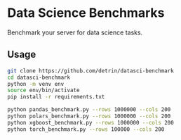 # Data Science Benchmarks
Benchmark your server for data science tasks.

## Usage
```bash
git clone https://github.com/detrin/datasci-benchmark
cd datasci-benchmark
python -m venv env
source env/bin/activate
pip install -r requirements.txt

python pandas_benchmark.py --rows 1000000 --cols 200
python polars_benchmark.py --rows 1000000 --cols 200
python xgboost_benchmark.py --rows 1000000 --cols 200
python torch_benchmark.py --rows 100000 --cols 200
```